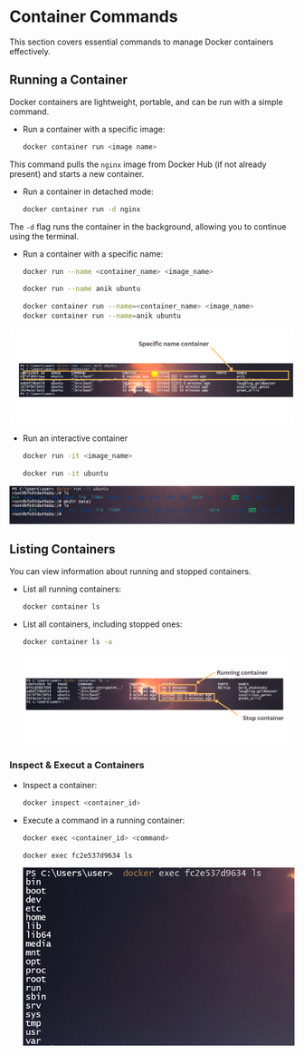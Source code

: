 # Container Commands

This section covers essential commands to manage Docker containers effectively.

## Running a Container

Docker containers are lightweight, portable, and can be run with a simple command.

- Run a container with a specific image:
  ```bash
  docker container run <image name>
  ```
This command pulls the `nginx` image from Docker Hub (if not already present) and starts a new container.
- Run a container in detached mode:
  ```bash
  docker container run -d nginx
  ```
The `-d` flag runs the container in the background, allowing you to continue using the terminal.

- Run a container with a specific name:
  ```bash
  docker run --name <container_name> <image_name>
  ```
  ```bash
  docker run --name anik ubuntu
  ```
  ```bash
  docker container run --name=<container_name> <image_name>
  docker container run --name=anik ubuntu
  ```

<img src="https://github.com/anik-devops11/Docker-For-Beginners/blob/main/Images/specific-name.png" border="0">
  <br>
  
- Run an interactive container
  ```bash
  docker run -it <image_name>
  ```
  ```bash
  docker run -it ubuntu
  ```

<img src="https://github.com/anik-devops11/Docker-For-Beginners/blob/main/Images/interactive.png" border="0">
  <br>
  
## Listing Containers
You can view information about running and stopped containers.
- List all running containers:
  ```bash
  docker container ls
  ```
- List all containers, including stopped ones:
  ```bash
  docker container ls -a
  ```
  <img src="https://github.com/anik-devops11/Docker-For-Beginners/blob/main/Images/All-Container.png" border="0">
  <br>

### Inspect & Execut a Containers
- Inspect a container:
  ```bash
  docker inspect <container_id>
  ```
- Execute a command in a running container:
  ```bash
  docker exec <container_id> <command>
  ```
  ```bash
  docker exec fc2e537d9634 ls
  ```
  <img src="https://github.com/anik-devops11/Docker-For-Beginners/blob/main/Images/execute.png" border="0">
  <br>
